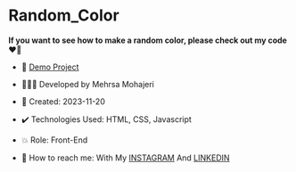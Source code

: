 # Random_Color

**If you want to see how to make a random color, please check out my code ♥️👀**



- 🔗 [Demo Project]()
  
- 👩🏻‍💻 Developed by Mehrsa Mohajeri

- 📆 Created: 2023-11-20

- ✔️ Technologies Used: HTML, CSS, Javascript

- 💥 Role: Front-End

- 📲 How to reach me: With My [INSTAGRAM](https://www.instagram.com/mehrsa_mohajeri_developer) And [LINKEDIN](https://www.linkedin.com/in/mehrsa-mohajeri-developer)
  
